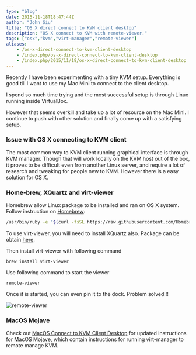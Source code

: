 ```yaml
---
type: "blog"
date: 2015-11-18T18:47:44Z
author: "John Siu"
title: "OS X direct connect to KVM client desktop"
description: "OS X connect to KVM with remote-viewer."
tags: ["osx","kvm","virt-manager","remote-viewer"]
aliases:
    - /os-x-direct-connect-to-kvm-client-desktop
    - /index.php/os-x-direct-connect-to-kvm-client-desktop
    - /index.php/2015/11/18/os-x-direct-connect-to-kvm-client-desktop
---
```


Recently I have been experimenting with a tiny KVM setup. Everything is good till I want to use my Mac Mini to connect to the client desktop.
<!--more-->

I spend so much time trying and the most successful setup is through Linux running inside VirtualBox.

However that seems overkill and take up a lot of resource on the Mac Mini. I continue to push with other solution and finally come up with a satisfying setup.

### Issue with OS X connecting to KVM client

The most common way to KVM client running graphical interface is through KVM manager. Though that will work locally on the KVM host out of the box, it proves to be difficult even from another Linux server, and require a lot of research and tweaking for people new to KVM. However there is a easy solution for OS X.

### Home-brew, XQuartz and virt-viewer

Homebrew allow Linux package to be installed and ran on OS X system. Follow instruction on [Homebrew](http://brew.sh):

```sh
/usr/bin/ruby -e "$(curl -fsSL https://raw.githubusercontent.com/Homebrew/install/master/install)"
```

To use virt-viewer, you will need to install XQuartz also. Package can be obtain [here](http://www.xquartz.org).

Then install virt-viewer with following command

`brew install virt-viewer`

Use following command to start the viewer

`remote-viewer`

Once it is started, you can even pin it to the dock. Problem solved!!!

![remote-viewer](https://c1.staticflickr.com/6/5692/23107488582_00513261de_z.jpg)

### MacOS Mojave

Check out [MacOS Connect to KVM Client Desktop](/blog/macos-kvm-remote-connect/) for updated instructions for MacOS Mojave, which contain instructions for running virt-manager to remote manage KVM.
